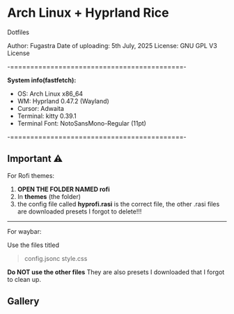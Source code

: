 # Arch Linux + Hyprland Rice 
Dotfiles

Author: Fugastra
Date of uploading: 5th July, 2025
License: GNU GPL V3 License

-===========================================-

**System info(fastfetch):**

- OS: Arch Linux x86_64
- WM: Hyprland 0.47.2 (Wayland)
- Cursor: Adwaita
- Terminal: kitty 0.39.1
- Terminal Font: NotoSansMono-Regular (11pt)

-===========================================-

## Important ⚠️

For Rofi themes:

1. **OPEN THE FOLDER NAMED rofi**
2. In **themes** (the folder)
3. the config file called **hyprofi.rasi** is the correct file, the other .rasi files are downloaded presets I forgot to delete!!!

---

For waybar:

Use the files titled
  > config.jsonc
  > style.css

**Do NOT use the other files**
They are also presets I downloaded that I forgot to clean up.

## Gallery 
